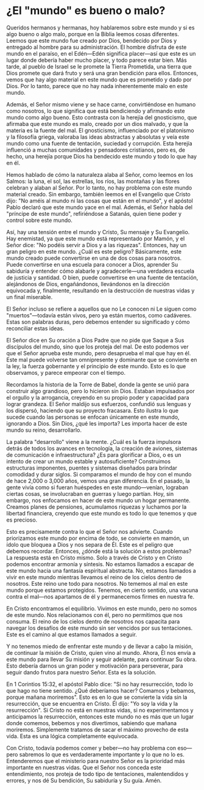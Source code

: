 # ¿El "mundo" es bueno o malo?  

Queridos hermanos y hermanas, hoy hablaremos sobre este mundo y si es algo bueno o algo malo, porque en la Biblia leemos cosas diferentes. Leemos que este mundo fue creado por Dios, bendecido por Dios y entregado al hombre para su administración. El hombre disfruta de este mundo en el paraíso, en el Edén—Edén significa placer—así que este es un lugar donde debería haber mucho placer, y todo parece estar bien. Más tarde, al pueblo de Israel se le promete la Tierra Prometida, una tierra que Dios promete que dará fruto y será una gran bendición para ellos. Entonces, vemos que hay algo material en este mundo que es prometido y dado por Dios. Por lo tanto, parece que no hay nada inherentemente malo en este mundo.  

Además, el Señor mismo viene y se hace carne, convirtiéndose en humano como nosotros, lo que significa que está bendiciendo y afirmando este mundo como algo bueno. Esto contrasta con la herejía del gnosticismo, que afirmaba que este mundo es malo, creado por un dios malvado, y que la materia es la fuente del mal. El gnosticismo, influenciado por el platonismo y la filosofía griega, valoraba las ideas abstractas y absolutas y veía este mundo como una fuente de tentación, suciedad y corrupción. Esta herejía influenció a muchas comunidades y pensadores cristianos, pero es, de hecho, una herejía porque Dios ha bendecido este mundo y todo lo que hay en él.  

Hemos hablado de cómo la naturaleza alaba al Señor, como leemos en los Salmos: la luna, el sol, las estrellas, los ríos, las montañas y las flores celebran y alaban al Señor. Por lo tanto, no hay problema con este mundo material creado. Sin embargo, también leemos en el Evangelio que Cristo dijo: "No améis al mundo ni las cosas que están en el mundo", y el apóstol Pablo declaró que este mundo yace en el mal. Además, el Señor habla del "príncipe de este mundo", refiriéndose a Satanás, quien tiene poder y control sobre este mundo.  

Así, hay una tensión entre el mundo y Cristo, Su mensaje y Su Evangelio. Hay enemistad, ya que este mundo está representado por Mamón, y el Señor dice: "No podéis servir a Dios y a las riquezas". Entonces, hay un gran peligro en este mundo. ¿Cuál es este peligro? Básicamente, este mundo creado puede convertirse en una de dos cosas para nosotros. Puede convertirse en una escuela para conocer a Dios, aprender Su sabiduría y entender cómo alabarle y agradecerle—una verdadera escuela de justicia y santidad. O bien, puede convertirse en una fuente de tentación, alejándonos de Dios, engañándonos, llevándonos en la dirección equivocada y, finalmente, resultando en la destrucción de nuestras vidas y un final miserable.  

El Señor incluso se refiere a aquellos que no Le conocen ni Le siguen como "muertos"—todavía están vivos, pero ya están muertos, como cadáveres. Estas son palabras duras, pero debemos entender su significado y cómo reconciliar estas ideas.  

El Señor dice en Su oración a Dios Padre que no pide que Saque a Sus discípulos del mundo, sino que los proteja del mal. De esto podemos ver que el Señor aprueba este mundo, pero desaprueba el mal que hay en él. Este mal puede volverse tan omnipresente y dominante que se convierte en la ley, la fuerza gobernante y el principio de este mundo. Esto es lo que observamos, y parece empeorar con el tiempo.  

Recordamos la historia de la Torre de Babel, donde la gente se unió para construir algo grandioso, pero lo hicieron sin Dios. Estaban impulsados por el orgullo y la arrogancia, creyendo en su propio poder y capacidad para lograr grandeza. El Señor maldijo sus esfuerzos, confundió sus lenguas y los dispersó, haciendo que su proyecto fracasara. Esto ilustra lo que sucede cuando las personas se enfocan únicamente en este mundo, ignorando a Dios. Sin Dios, ¿qué les importa? Les importa hacer de este mundo su reino, desarrollarlo.  

La palabra "desarrollo" viene a la mente. ¿Cuál es la fuerza impulsora detrás de todos los avances en tecnología, la creación de aviones, sistemas de comunicación e infraestructura? ¿Es para glorificar a Dios, o es un intento de crear un mundo estable y autosuficiente? Construimos estructuras imponentes, puentes y sistemas diseñados para brindar comodidad y durar siglos. Si comparamos el mundo de hoy con el mundo de hace 2,000 o 3,000 años, vemos una gran diferencia. En el pasado, la gente vivía como si fueran huéspedes en este mundo—venían, lograban ciertas cosas, se involucraban en guerras y luego partían. Hoy, sin embargo, nos enfocamos en hacer de este mundo un hogar permanente. Creamos planes de pensiones, acumulamos riquezas y luchamos por la libertad financiera, creyendo que este mundo es todo lo que tenemos y que es precioso.  

Esto es precisamente contra lo que el Señor nos advierte. Cuando priorizamos este mundo por encima de todo, se convierte en mamón, un ídolo que bloquea a Dios y nos separa de Él. Este es el peligro que debemos recordar. Entonces, ¿dónde está la solución a estos problemas? La respuesta está en Cristo mismo. Solo a través de Cristo y en Cristo podemos encontrar armonía y síntesis. No estamos llamados a escapar de este mundo hacia una fantasía espiritual abstracta. No, estamos llamados a vivir en este mundo mientras llevamos el reino de los cielos dentro de nosotros. Este reino une todo para nosotros. No tememos al mal en este mundo porque estamos protegidos. Tenemos, en cierto sentido, una vacuna contra el mal—nos apartamos de él y permanecemos firmes en nuestra fe.  

En Cristo encontramos el equilibrio. Vivimos en este mundo, pero no somos de este mundo. Nos relacionamos con él, pero no permitimos que nos consuma. El reino de los cielos dentro de nosotros nos capacita para navegar los desafíos de este mundo sin ser vencidos por sus tentaciones. Este es el camino al que estamos llamados a seguir.

Y no tenemos miedo de enfrentar este mundo y de llevar a cabo la misión, de continuar la misión de Cristo, quien vino al mundo. Ahora, Él nos envía a este mundo para llevar Su misión y seguir adelante, para continuar Su obra. Esto debería darnos un gran poder y motivación para perseverar, para seguir dando frutos para nuestro Señor. Esta es la solución.  

En 1 Corintios 15:32, el apóstol Pablo dice: "Si no hay resurrección, todo lo que hago no tiene sentido. ¿Qué deberíamos hacer? Comamos y bebamos, porque mañana moriremos". Esto es en lo que se convierte la vida sin la resurrección, que se encuentra en Cristo. Él dijo: "Yo soy la vida y la resurrección". Si Cristo no está en nuestras vidas, si no experimentamos y anticipamos la resurrección, entonces este mundo no es más que un lugar donde comemos, bebemos y nos divertimos, sabiendo que mañana moriremos. Simplemente tratamos de sacar el máximo provecho de esta vida. Esta es una lógica completamente equivocada.  

Con Cristo, todavía podemos comer y beber—no hay problema con eso—pero sabremos lo que es verdaderamente importante y lo que no lo es. Entenderemos que el ministerio para nuestro Señor es la prioridad más importante en nuestras vidas. Que el Señor nos conceda este entendimiento, nos proteja de todo tipo de tentaciones, malentendidos y errores, y nos dé Su bendición, Su sabiduría y Su guía. Amén.

